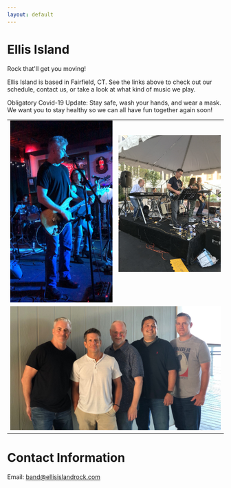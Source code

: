 ```yaml
---
layout: default
---
```


# Ellis Island
Rock that'll get you moving!

Ellis Island is based in Fairfield, CT. See the links above to check out our
schedule, contact us, or take a look at what kind of music we play.

Obligatory Covid-19 Update: Stay safe, wash your hands, and wear a mask. We
want you to stay healthy so we can all have fun together again soon!

<table width="100%">
  <tr style="vertical-align: top;">
    <td with="50%" style="align: top; text-align: left;">
      <img src="images/tim_and_jeannine_seagrape.jpg" width="330"
           alt="Tim and Jeannine at the Seagrape"/>
    </td>
    <td with="50%" style="align: top; text-align: center;">
      <br/><br/>
      <img src="images/taste_of_fairfield.jpg" width="330"
           alt="On stage at A Taste of Fairfield"/>
    </td>
  </tr>
  <tr style="vertical-align: top;">
    <td colspan="2" width="100%" style="align: top; text-align: center;">
      <img src="images/band_2021_08_05.jpg" width="100%"
           alt="The band standing for a photo at Penfield Beach, August 2021"/>
    </td>
  </tr>
</table>

# Contact Information

Email: [band@ellisislandrock.com](mailto:band@ellisislandrock.com)
